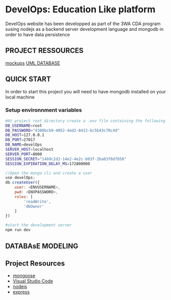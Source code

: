 # DevelOps: Education Like platform

DevelOps website has been developped as part of the 3WA CDA program susing nodejs as a backend server development language and mongodb in order to have data persistence

## PROJECT RESSOURCES

[mockups](/docs/mockups/)
[UML DATABASE](/docs/develOps_database.svg)

## QUICK START

In order to start this project you will need to have mongodb installed on your local machine

### Setup environnment variables


```bash
#At project root directory create a .env file containing the following variables:
DB_USERNAME=root
DB_PASSWORD="4380bcb9-4052-4ed2-8413-bc5b43c70c4d"
DB_HOST=127.0.0.1
DB_PORT=27017
DB_NAME=develOps
SERVER_HOST=localhost
SERVER_PORT=8000
SESSION_SECRET="14b9c2d2-14e2-4e2c-b03f-2ba83f0df858"
SESSION_EXPIRATION_DELAY_MS=172800000
```

```js
//Open the mongo cli and create a user
use develOps;
db.createUser({
    user: <ENVUSERNAME>,
    pwd: <ENVPASSWORD>,
    roles: [
        'readWrite',
        'dbOwner'
    ]
})
```

```bash
#start the development server
npm run dev
```

## DATABAsE MODELING

## Project Resources

- [mongoose](https://mongoosejs.com/)
- [Visual Studio Code](https://code.visualstudio.com/)
- [nodejs](https://nodejs.org/en/)
- [express](https://expressjs.com/fr/)